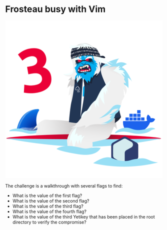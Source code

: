 # Frosteau busy with Vim

![Logo](logo.png)

The challenge is a walkthrough with several flags to find:
* What is the value of the first flag?
* What is the value of the second flag?
* What is the value of the third flag?
* What is the value of the fourth flag?
* What is the value of the third Yetikey that has been placed in the root directory to verify the compromise?